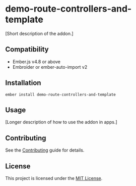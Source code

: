 # demo-route-controllers-and-template

[Short description of the addon.]

## Compatibility

- Ember.js v4.8 or above
- Embroider or ember-auto-import v2

## Installation

```
ember install demo-route-controllers-and-template
```

## Usage

[Longer description of how to use the addon in apps.]

## Contributing

See the [Contributing](CONTRIBUTING.md) guide for details.

## License

This project is licensed under the [MIT License](LICENSE.md).
